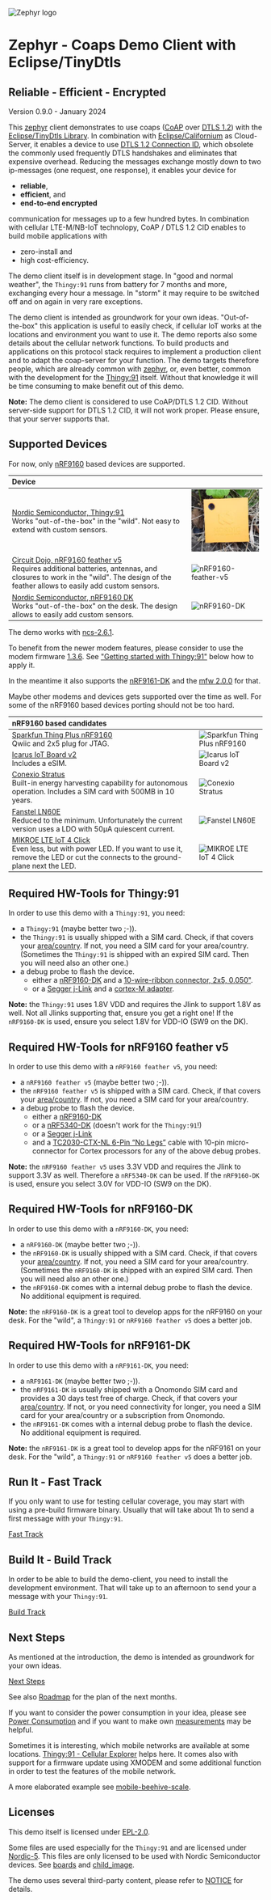 ![Zephyr logo](https://github.com/zephyrproject-rtos/zephyr/raw/main/doc/_static/images/kite.png)

# Zephyr - Coaps Demo Client with Eclipse/TinyDtls

## Reliable - Efficient - Encrypted

Version 0.9.0 - January 2024

This [zephyr](https://www.zephyrproject.org/) client demonstrates to use coaps ([CoAP](https://tools.ietf.org/html/rfc7252) over [DTLS 1.2](https://tools.ietf.org/html/rfc6347)) with the [Eclipse/TinyDtls Library](https://github.com/eclipse/tinydtls). In combination with [Eclipse/Californium](https://github.com/eclipse/californium) as Cloud-Server, it enables a device to use [DTLS 1.2 Connection ID](https://tools.ietf.org/html/rfc9146), which obsolete the commonly used frequently DTLS handshakes and eliminates that expensive overhead.
Reducing the messages exchange mostly down to two ip-messages (one request, one response), it enables your device for

- **reliable**, 
- **efficient**, and 
- **end-to-end encrypted**

communication for messages up to a few hundred bytes.
In combination with cellular LTE-M/NB-IoT technolopy, CoAP / DTLS 1.2 CID enables to build mobile applications with 

- zero-install and 
- high cost-efficiency.

The demo client itself is in development stage. In "good and normal weather", the `Thingy:91` runs from battery for 7 months and more, exchanging every hour a message. In "storm" it may require to be switched off and on again in very rare exceptions.

The demo client is intended as groundwork for your own ideas. "Out-of-the-box" this application is useful to easily check, if cellular IoT works at the locations and environment you want to use it. The demo reports also some details about the cellular network functions. 
To build products and applications on this protocol stack requires to implement a production client and to adapt the coap-server for your function. The demo targets therefore people, which are already common with [zephyr](https://www.zephyrproject.org/), or, even better, common with the development for the [Thingy:91](https://www.nordicsemi.com/Products/Development-hardware/Nordic-Thingy-91) itself.
Without that knowledge it will be time consuming to make benefit out of this demo.

**Note:**
The demo client is considered to use CoAP/DTLS 1.2 CID. Without server-side support for DTLS 1.2 CID, it will not work proper. Please ensure, that your server supports that.

## Supported Devices

For now, only [nRF9160](https://www.nordicsemi.com/products/nrf9160) based devices are supported.

| Device | |
| :- | - |
| [Nordic Semiconductor, Thingy:91](https://www.nordicsemi.com/Products/Development-hardware/Nordic-Thingy-91)<br>Works "out-of-the-box" in the "wild". Not easy to extend with custom sensors. | ![Thingy:91](./docu/thingy91.jpg) |
| [Circuit Dojo, nRF9160 feather v5](https://www.jaredwolff.com/store/nrf9160-feather/)<br>Requires additional batteries, antennas, and closures to work in the "wild". The design of the feather allows to easily add custom sensors. | ![nRF9160-feather-v5](https://docs.jaredwolff.com/img/nrf9160-feather-v4-nobg.jpg) |
| [Nordic Semiconductor, nRF9160 DK](https://www.nordicsemi.com/Products/Development-hardware/nRF9160-DK)<br>Works "out-of-the-box" on the desk. The design allows to easily add custom sensors. | ![nRF9160-DK](https://www.nordicsemi.com/-/media/Images/Products/DevKits/nRF91-Series/nRF9160-DK/nRF9160-DK.png) |
                                             
The demo works with [ncs-2.6.1](https://github.com/nrfconnect/sdk-nrf/tree/v2.6.1).

To benefit from the newer modem features, please consider to use the modem firmware [1.3.6](https://www.nordicsemi.com/-/media/Software-and-other-downloads/Dev-Kits/nRF9160-DK/nRF9160-modem-FW/mfw_nrf9160_1.3.6.zip). See ["Getting started with Thingy:91"](#install-tools-and-tool-chains) below how to apply it.

In the meantime it also supports the [nRF9161-DK](https://www.nordicsemi.com/Products/Development-hardware/nRF9161-DK) and the [mfw 2.0.0](https://nsscprodmedia.blob.core.windows.net/prod/software-and-other-downloads/dev-kits/nrf9161-dk/application-firmware/nrf9161dk_mfw-2-0-0_sdk-2-5-0.zip) for that.

Maybe other modems and devices gets supported over the time as well. For some of the nRF9160 based devices porting should not be too hard.

| nRF9160 based candidates | |
| :- | - |
| [Sparkfun Thing Plus nRF9160](https://www.sparkfun.com/products/17354?utm_source=sendfox&utm_medium=email&utm_campaign=nrf9160-thing-plus)<br>Qwiic and 2x5 plug for JTAG. | ![Sparkfun Thing Plus nRF9160](https://cdn.sparkfun.com//assets/parts/1/6/3/6/0/17354-SparkFun_Thing_Plus_-_nRF9160-01.jpg) |
| [Icarus IoT Board v2](https://www.actinius.com/icarus)<br>Includes a eSIM.| ![Icarus IoT Board v2](https://www.actinius.com/images/icarus-nrf9160-feather-v2-front-sm-p-500.png) |
| [Conexio Stratus](https://www.crowdsupply.com/conexio/stratus)<br>Built-in energy harvesting capability for autonomous operation. Includes a SIM card with 500MB in 10 years. | ![Conexio Stratus](https://www.crowdsupply.com/img/9c62/side.png) |
| [Fanstel LN60E](https://www.fanstel.com/buy/bt840f-v1-nrf52840-bluetooth-5-thread-zigbee-module-by45z-8ypje)<br>Reduced to the minimum. Unfortunately the current version uses a LDO with 50µA quiescent current.| ![Fanstel LN60E](https://images.squarespace-cdn.com/content/v1/561459a2e4b0b39f5cefa12e/1600900228634-0AGSVRBYZKC1MD9Q5YDA/LN60E.png) |
| [MIKROE LTE IoT 4 Click](https://www.mikroe.com/lte-iot-4-click)<br>Even less, but with power LED. If you want to use it, remove the LED or cut the connects to the ground-plane next the LED. | ![MIKROE LTE IoT 4 Click](https://cdn1-shop.mikroe.com/img/product/lte-iot-4-click/lte-iot-4-click-large_default-1.jpg) |


## Required HW-Tools for Thingy:91

In order to use this demo with a `Thingy:91`, you need:

- a `Thingy:91` (maybe better two ;-)).
- the `Thingy:91` is usually shipped with a SIM card. Check, if that covers your [area/country](https://www.nordicsemi.com/-/media/Software-and-other-downloads/3rd-party/iBasis-simplified-coverage-map-for-web.pdf). If not, you need a SIM card for your area/country. (Sometimes the `Thingy:91` is shipped with an expired SIM card. Then you will need also an other one.)
- a debug probe to flash the device.
   - either a [nRF9160-DK](https://www.nordicsemi.com/Products/Development-hardware/nRF9160-DK) and a [10-wire-ribbon connector, 2x5, 0.050"](https://www.digikey.com/en/products/detail/harwin-inc/M50-9100542/4953091).
   - or a [Segger j-Link](https://www.segger.com/products/debug-probes/j-link/) and a [cortex-M adapter](https://www.segger.com/products/debug-probes/j-link/accessories/adapters/9-pin-cortex-m-adapter/).

**Note:** the `Thingy:91` uses 1.8V VDD and requires the Jlink to support 1.8V as well. Not all Jlinks supporting that, ensure you get a right one! If the `nRF9160-DK` is used, ensure you select 1.8V for VDD-IO (SW9 on the DK). 

## Required HW-Tools for nRF9160 feather v5

In order to use this demo with a `nRF9160 feather v5`, you need:

- a `nRF9160 feather v5` (maybe better two ;-)).
- the `nRF9160 feather v5` is shipped with a SIM card. Check, if that covers your [area/country](https://www.hologram.io/coverage/). If not, you need a SIM card for your area/country.
- a debug probe to flash the device.
   - either a [nRF9160-DK](https://www.nordicsemi.com/Products/Development-hardware/nRF9160-DK)
   - or a [nRF5340-DK](https://www.nordicsemi.com/Products/Development-hardware/nrf5340-dk)
   (doesn't work for the `Thingy:91`!)
   - or a [Segger j-Link](https://www.segger.com/products/debug-probes/j-link/)
   - and a [TC2030-CTX-NL 6-Pin “No Legs”](https://www.tag-connect.com/product/tc2030-ctx-nl-6-pin-no-legs-cable-with-10-pin-micro-connector-for-cortex-processors) cable with 10-pin micro-connector for Cortex processors for any of the above debug probes.

**Note:** the `nRF9160 feather v5` uses 3.3V VDD and requires the Jlink to support 3.3V as well. Therefore a `nRF5340-DK` can be used. If the `nRF9160-DK` is used, ensure you select 3.0V for VDD-IO (SW9 on the DK). 

## Required HW-Tools for nRF9160-DK

In order to use this demo with a `nRF9160-DK`, you need:

- a `nRF9160-DK` (maybe better two ;-)).
- the `nRF9160-DK` is usually shipped with a SIM card. Check, if that covers your [area/country](https://www.nordicsemi.com/-/media/Software-and-other-downloads/3rd-party/iBasis-simplified-coverage-map-for-web.pdf). If not, you need a SIM card for your area/country. (Sometimes the `nRF9160-DK` is shipped with an expired SIM card. Then you will need also an other one.)
- the `nRF9160-DK` comes with a internal debug probe to flash the device. No additional equipment is required.   

**Note:** the `nRF9160-DK` is a great tool to develop apps for the nRF9160 on your desk. For the "wild", a `Thingy:91` or `nRF9160 feather v5` does a better job.

## Required HW-Tools for nRF9161-DK

In order to use this demo with a `nRF9161-DK`, you need:

- a `nRF9161-DK` (maybe better two ;-)).
- the `nRF9161-DK` is usually shipped with a Onomondo SIM card and provides a 30 days test free of charge. Check, if that covers your [area/country](https://onomondo.com/product/coverage/). If not, or you need connectivity for longer, you need a SIM card for your area/country or a subscription from Onomondo.
- the `nRF9161-DK` comes with a internal debug probe to flash the device. No additional equipment is required.   

**Note:** the `nRF9161-DK` is a great tool to develop apps for the nRF9161 on your desk. For the "wild", a `Thingy:91` or `nRF9160 feather v5` does a better job.

## Run It - Fast Track

If you only want to use for testing cellular coverage, you may start with using a pre-build firmware binary. Usually that will take about 1h to send a first message with your `Thingy:91`.

[Fast Track](./docu/FASTTRACK.md)

## Build It - Build Track 

In order to be able to build the demo-client, you need to install the development environment. That will take up to an afternoon to send your a message with your `Thingy:91`.

[Build Track](./docu/BUILDTRACK.md)

## Next Steps

As mentioned at the introduction, the demo is intended as groundwork for your own ideas. 

[Next Steps](./docu/NEXTSTEPS.md)  

See also [Roadmap](./docu/ROADMAP.md) for the plan of the next months.

If you want to consider the power consumption in your idea, please see [Power Consumption](./docu/POWERCONSUMPTION.md) and if you want to make own [measurements](./docu/MEASUREMENTS.md) may be helpful. 

Sometimes it is interesting, which mobile networks are available at some locations. [Thingy:91 - Cellular Explorer](./docu/CELLULAREXPLORER.md) helps here. It comes also with support for a firmware update using XMODEM and some additional function in order to test the features of the mobile network.

A more elaborated example see [mobile-beehive-scale](./docu/MOBILEBEEHIVESCALE.md).

## Licenses

This demo itself is licensed under [EPL-2.0](./licenses/EPL-2.0.txt).

Some files are used especially for the `Thingy:91` and are licensed under [Nordic-5](./licenses/Nordic-5.txt). This files are only licensed to be used with Nordic Semiconductor devices.
See [boards](./boards) and [child_image](./child_image).

The demo uses several third-party content, please refer to [NOTICE](./NOTICE.md) for details.
